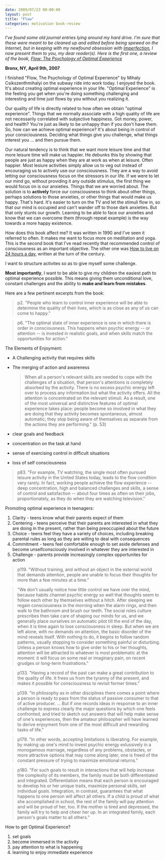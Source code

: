 ```yaml
---
date: 2009/07/23 00:00:00
layout: post
title: "Flow"
categories: motivation book-review
---
```


_I've found some old journal entries lying around my hard drive. I'm sure that these were meant to be cleaned up and edited before being spewed on the Internet, but in keeping with my newfound obsession with [Imperfection](/blog/2009/02/04/imperfection), I now present them to you, my dear reader(s). Here is the first one, a review of the book, [Flow: The Psychology of Optimal Experience](http://www.amazon.com/gp/product/0060920432?ie=UTF8&tag=vinodkurupshomep&linkCode=as2&camp=1789&creative=390957&creativeASIN=0060920432)<img src="http://www.assoc-amazon.com/e/ir?t=vinodkurupshomep&l=as2&o=1&a=0060920432" width="1" height="1" border="0" alt="" style="border:none !important; margin:0px !important;" />_


__Bronx, NY, April 9th, 2007__

I finished "Flow, The Psychology of Optimal Experience" by Mihaly Csikszenthmihalyi on the subway ride into work today. I enjoyed the book. It's about creating optimal experience in your life. "Optimal Experience" is the feeling you get when you're doing something challenging and interesting and time just flows by you without you realizing it.

Our quality of life is directly related to how often we obtain "optimal experience". Things that we normally associate with a high quality of life are not necessarily correlated with subjective happiness. Got money, power, and health? You're just as likely to be unhappy than if you don't have them. So, how can we achieve optimal experience? It's about being in control of your consiciousness. Deciding what things give you challenge, what things interest you ... and then pursue them.

Our natural tendency is to think that we want more leisure time and that more leisure time will make us happier. He debunks this by showing that people are just as happy when they are at work as when at leisure. Often happier. Most lesiure activities simply allow us to veg out instead of encouraging us to actively use our consciousness. They are a way to avoid letting our consciousness focus on the stressors in our life. If we were to let our mind go, without providing it any outside stimulus, the first thing we would focus on is our anxieties. Things that we are worried about. The solution is to __actively__ force our consciousness to think about other things, perhaps solutions to those anxieties, or other things that would make us happy. That's hard. It's easier to turn on the TV and let the stimuli flow in, so that our mind is occupied and can't wander off to those dark anxieties. But that only stunts our growth. Learning to be able to face our anxieties and know that we can overcome them (through repeat example) is the way towards a more happy existence.

How does this book affect me? It was written in 1990 and I've seen it referred to often. It makes me want to focus more on meditation and yoga. This is the second book that I've read recently that recommended control of consciousness as an important objective. The other one was [How to live on 24 hours a day](http://www.gutenberg.org/etext/2274), written at the turn of the century.

I want to structure activites so as to give myself some challenge.

__Most importantly__, I want to be able to give my children the easiest path to optimal experience possible. This means giving them unconditional love, constant challenges and the ability to **make and learn from mistakes**.

Here are a few pertinent excerpts from the book:

> p2. "People who learn to control inner experience will be able to determine the quality of their lives, which is as close as any of us can come to happy."

> p6. "The optimal state of inner experience is one in which there is order in consciousness. This happens when psychic energy -- or attention -- is invested in realistic goals, and when skills match the opportunities for action."

The Elements of Enjoyment:
 - A Challenging activity that requires skills
 - The merging of action and awareness

   > When all a person's relevant skills are needed to cope with the
   > challenges of a situation, that person's attentions is completely
   > absorbed by the activity. There is no excess psychic energy left over
   > to process any information but what the activity offers. All the
   > attention is concentrated on the relevant stimuli. As a result, one of
   > the most universal and distinctive features of optimal experience
   > takes place: people become so involved in what they are doing that
   > they activity becomes spontaneous, almost automatic; they stop being
   > aware of themselves as separate from the actions they are performing."
   > (p. 53)

 - clear goals and feedback
 - concentration on the task at hand
 - sense of exercising control in difficult situations
 - loss of self consciousness

>p83. "For example, TV watching, the single most often pursued leisure activity in the United States today, leads to the flow condition very rarely. In fact, working people achieve the flow experience -- deep concentration, high and balanced challenges and skills, a sense of control and satisfaction -- about four times as often on their jobs, proportionately, as they do when they are watching television."

Promoting optimal experience in teenagers:
1. Clarity - teens know what their parents expect of them
2. Centering - teens perceive that their parents are interested in what they are doing in the present, rather than being preoccupied about the future
3. Choice - teens feel they have a variety of choices, including breaking parental rules as long as they are willing to deal with consequences 
4. Commitment - teens feel comfortable enough to set aside defenses and become unselfconsciously involved in whatever they are interested in
5. Challenge - parents provide increasingly complex opportunites for action

>p119. "Without training, and without an object in the external world that demands attention, people are unable to focus their thoughts for more than a few minutes at a time."

>"We don't usually notice how little control we have over the mind, because habits channel psychic energy so well that thoughts seem to follow each other by themselves without a hitch. After sleeping we regain consciousness in the morning when the alarm rings, and then walk to the bathroom and brush our teeth. The social roles culture prescribes then take care of shaping our minds for us, and we generally place ourselves on automatic pilot till the end of the day, when it is time again to lose consciousness in sleep. But when we are left alone, with no demands on attention, the basic disorder of the mind reveals itself. With nothing to do, it begins to follow random patterns, usually stopping to consider something painful or disturbing. Unless a person knows how to give order to his or her thoughts, attention will be attracted to whatever is most problematic at the moment: it will focus on some real or imaginary pain, on recent grudges or long-term frustrations."

>p133. "Having a record of the past can make a great contribution to the quality of life. It frees us from the tyranny of the present, and makes it possible for consciousness to revisit former times."

>p139. "In philosophy as in other disciplines there comes a point where a person is ready to pass from the status of passive consumer to that of active producer. ... But if one records ideas in response to an inner challenge to express clearly the major questions by which one feels confronted, and tried to sketch out answers that will help make sense of one's experiences, then the amateur philosopher will have learned to derive enjoyment from one of the most difficult and rewarding tasks of life."

>p179. "In other words, accepting limitations is liberating. For example, by making up one's mind to invest psychic energy exlussively in a monogamous marriage, regardless of any problems, obstacles, or more attractive options that may come along later, one is freed of the constant pressure of trying to maximize emotional returns."

>p180. "For such goals to result in interactions that will help increase the complexity of its members, the family must be both differentiated and integrated. Differentiation means that each person is encouraged to develop his or her unique traits, maximize personal skills, set individual goals. Integration, in contrast, guarantees that what happens to one person will affect all others. If a child is proud of what she accomplished in school, the rest of the family will pay attention and will be proud of her, too. If the mother is tired and depressed, the family will try to help and cheer her up. In an integrated family, each person's goals matter to all others."

How to get Optimal Experience?
1. set goals
2. become immersed in the activity
3. pay attention to what is happening
4. learning to enjoy immediate experience

